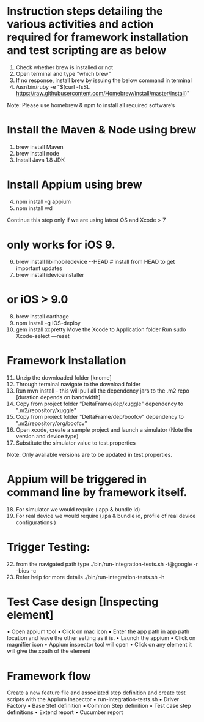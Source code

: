 # Instruction steps detailing the various activities and action required for framework installation and test scripting are as below
1) Check whether brew is installed or not
2) Open terminal and type "which brew"
3) If no response, install brew by issuing the below command in terminal
4) /usr/bin/ruby -e "$(curl -fsSL https://raw.githubusercontent.com/Homebrew/install/master/install)"

Note: Please use homebrew & npm to install all required software’s

# Install the Maven & Node using brew
1) brew install Maven
2) brew install node
3) Install Java 1.8 JDK

# Install Appium using brew
4) npm install -g appium
5) npm install wd

Continue this step only if we are using latest OS and Xcode > 7
# only works for iOS 9.
6) brew install libimobiledevice --HEAD # install from HEAD to get important updates
7) brew install ideviceinstaller

# or iOS > 9.0
8) brew install carthage
9) npm install -g iOS-deploy
10) gem install xcpretty
Move the Xcode to Application folder
Run sudo Xcode-select —reset

# Framework Installation
11) Unzip the downloaded folder [knome]
12) Through terminal navigate to the download folder
13) Run mvn install - this will pull all the dependency jars to the .m2 repo [duration depends on bandwidth]
14) Copy from project folder “DeltaFrame/dep/xuggle" dependency to ".m2/repository/xuggle"
15) Copy from project folder "DeltaFrame/dep/boofcv" dependency to ".m2/repository/org/boofcv"
16) Open xcode, create a sample project and launch a simulator (Note the version and device type)
17) Substitute the simulator value to test.properties

Note: Only available versions are to be updated in test.properties.

# Appium will be triggered in command line by framework itself.
18) For simulator we would require (.app & bundle id)
19) For real device we would require (.ipa & bundle id, profile of real device configurations )

# Trigger Testing:
22. from the navigated path type ./bin/run-integration-tests.sh -t@google -r -bios -c
23. Refer help for more details ./bin/run-integration-tests.sh -h

# Test Case design [Inspecting element]
• Open appium tool
• Click on mac icon
• Enter the app path in app path location and leave the other setting as it is.
• Launch the appium
• Click on magnifier icon
• Appium inspector tool will open
• Click on any element it will give the xpath of the element

# Framework flow
Create a new feature file and associated step definition and create test scripts with the Appium Inspector
• run-integration-tests.sh
• Driver Factory
• Base Stef definition
• Common Step definition
• Test case step definitions
• Extend report
• Cucumber report
